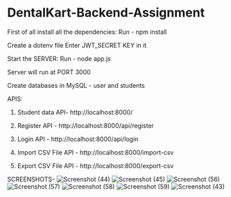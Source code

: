 # DentalKart-Backend-Assignment

First of all install all the dependencies:
Run - npm install

Create a dotenv file
Enter JWT_SECRET KEY in it

Start the SERVER:
Run - node app.js

Server will run at PORT 3000

Create databases in MySQL - user and students 

APIS:
1) Student data API- http://localhost:8000/

2) Register API - http://localhost:8000/api/register

3) Login API - http://localhost:8000/api/login

4) Import CSV File API - http://localhost:8000/import-csv

5) Export CSV File API - http://localhost:8000/export-csv

SCREENSHOTS-
![Screenshot (44)](https://user-images.githubusercontent.com/99881894/224509989-c58378d3-4b42-470b-b45a-d8af57b58faa.png)
![Screenshot (45)](https://user-images.githubusercontent.com/99881894/224509991-e4d0901a-da5c-4a8a-bd5f-c2a076a191b8.png)
![Screenshot (56)](https://user-images.githubusercontent.com/99881894/224509992-93894493-681a-46e4-afaf-e95b4dc7e9d7.png)
![Screenshot (57)](https://user-images.githubusercontent.com/99881894/224509996-159fc968-a6ea-4917-b917-d1aaa3156df5.png)
![Screenshot (58)](https://user-images.githubusercontent.com/99881894/224509998-946f66cc-d683-49ef-bb69-c3482a5c1c2f.png)
![Screenshot (59)](https://user-images.githubusercontent.com/99881894/224510003-886b7457-e3c8-4b8e-b55c-18097f2c9c4d.png)
![Screenshot (43)](https://user-images.githubusercontent.com/99881894/224510026-5ce4f0f5-c36a-435b-b479-125bd2ef8729.png)


